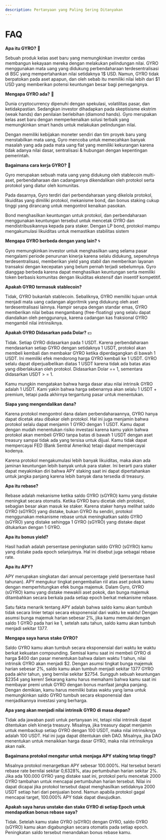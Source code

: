 ```yaml
---
description: Pertanyaan yang Paling Sering Ditanyakan
---
```


# FAQ

**Apa itu GYRO?** 🧬

Sebuah produk kelas aset baru yang memungkinkan investor cerdas membangun kekayaan mereka dengan melakukan pelindungan nilai. GYRO menggunakan mata uang yang didukung perbendaharaan terdesentralisasi di BSC yang mempertahankan nilai setidaknya 1$ USD. Namun, GYRO tidak berpatokan pada aset apapun, dan oleh sebab itu memiliki nilai lebih dari $1 USD yang memberikan potensi keuntungan besar bagi pemegangnya.

**Mengapa GYRO ada?** 🔬

Dunia cryptocurrency dipenuhi dengan spekulasi, volatilitas pasar, dan ketidakpastian. Sedangkan investor dihadapkan pada skeptisisme ekstrim (weak hands) dan penilaian berlebihan (diamond hands). Gyro merupakan kelas aset baru dengan memperkenalkan solusi terbaik yang memungkinkan smart hands untuk melakukan pelindungan nilai.&#x20;

Dengan memiliki kebijakan moneter sendiri dan tim proyek baru yang menstabilkan mata uang, Gyro mencoba untuk memecahkan banyak masalah yang ada pada mata uang fiat yang memiliki kekurangan karena tidak adanya nilai dasar, sentralisasi & hubungan dengan kepentingan pemerintah.

**Bagaimana cara kerja GYRO?** 🔮

Gyro merupakan sebuah mata uang yang didukung oleh stablecoin multi-aset, perbendaharaan dan cadangannya dikendalikan oleh protokol serta protokol yang diatur oleh komunitas.&#x20;

Pada dasarnya, Gyro terdiri dari perbendaharaan yang dikelola protokol, likuiditas yang dimiliki protokol, mekanisme bond, dan bonus staking cukup tinggi yang dirancang untuk mengontrol kenaikan pasokan.&#x20;

Bond menghasilkan keuntungan untuk protokol, dan perbendaharaan menggunakan keuntungan tersebut untuk mencetak GYRO dan mendistribusikannya kepada para staker. Dengan LP bond, protokol mampu mengakumulasi likuiditas untuk memastikan stabilitas sistem

**Mengapa GYRO berbeda dengan yang lain?** 🌀

Gyro memungkinkan investor untuk menghasilkan uang selama pasar mengalami periode penurunan kinerja karena selalu didukung, sepenuhnya terdesentralisasi, memberikan yield yang stabil dan memberikan layanan transaksi dengan kecepatan yang belum pernah terjadi sebelumnya. Gyro dianggap berbeda karena dapat menghasilkan keuntungan serta memiliki token berbasis komunitas dengan likuiditas ekstensif dan insentif kompetitif.

**Apakah GYRO termasuk stablecoin?**

Tidak, GYRO bukanlah stablecoin. Sebaliknya, GYRO memiliki tujuan untuk menjadi mata uang cadangan algoritmik yang didukung oleh aset terdesentralisasi lainnya. Hampir serupa dengan standar emas, GYRO memberikan nilai bebas mengambang (free-floating) yang selalu dapat diandalkan oleh penggunanya, karena cadangan kas fraksional GYRO mengambil nilai intrinsiknya.

**Apakah GYRO Didasarkan pada Dolar?** 💵

Tidak. Setiap GYRO didasarkan pada 1 USDT. Karena perbendaharaan mendasarkan setiap GYRO dengan setidaknya 1 USDT, protokol akan membeli kembali dan membakar GYRO ketika diperdagangkan di bawah 1 USDT. Ini memiliki efek mendorong harga GYRO kembali ke 1 USDT. GYRO selalu dapat diperjualbelikan diatas 1 USDT karena tidak ada batas atas yang diberlakukan oleh protokol. Didasarkan Dolar == 1, sementara didasarkan USDT > = 1.

Kamu mungkin mengatakan bahwa harga dasar atau nilai intrinsik GYRO adalah 1 USDT. Kami yakin bahwa harga sebenarnya akan selalu 1 USDT + premium, tetapi pada akhirnya tergantung pasar untuk menentukan.

**Siapa yang mengendalikan dana?**

Karena protokol mengontrol dana dalam perbendaharaannya, GYRO hanya dapat dicetak atau dibakar oleh protokol. Hal ini juga menjamin bahwa protokol selalu dapat menjamin 1 GYRO dengan 1 USDT. Kamu dapat dengan mudah menentukan risiko investasi karena kamu yakin bahwa protokol akan membeli GYRO tanpa batas di bawah 1 USDT dengan aset treasury sampai tidak ada yang tersisa untuk dijual. Kamu tidak dapat mempercayai FED (Bank Sentral Amerika) tetapi dapat mempercayai kodenya.

Karena protokol mengakumulasi lebih banyak likuiditas, maka akan ada jaminan keuntungan lebih banyak untuk para staker. Ini berarti para staker dapat meyakinkan diri bahwa APY staking saat ini dapat dipertahankan untuk jangka panjang karena lebih banyak dana tersedia di treasury.

**Apa itu rebase?**

Rebase adalah mekanisme ketika saldo GYRO (sGYRO) kamu yang distake meningkat secara otomatis. Ketika GYRO baru dicetak oleh protokol, sebagian besar akan masuk ke staker. Karena staker hanya melihat saldo GYRO (sGYRO) yang distake, bukan GYRO itu sendiri, protokol menggunakan mekanisme rebase untuk meningkatkan saldo GYRO (sGYRO) yang distake sehingga 1 GYRO (sGYRO) yang distake dapat ditukarkan dengan 1 GYRO.

**Apa itu bonus yield?**

Hasil hadiah adalah persentase peningkatan saldo GYRO (sGYRO) kamu yang distake pada epoch selanjutnya. Hal ini disebut juga sebagai rebase rate.

**Apa itu APY?**

APY merupakan singkatan dari annual percentage yield (persentase hasil tahunan). APY mengukur tingkat pengembalian riil atas aset pokok kamu dengan memperhitungkan efek bunga majemuk. Dalam Gyro, GYRO (sGYRO) kamu yang distake mewakili aset pokok, dan bunga majemuk ditambahkan secara berkala pada setiap epoch berkat mekanisme rebase.

Satu fakta menarik tentang APY adalah bahwa saldo kamu akan tumbuh tidak secara linier tetapi secara eksponensial dari waktu ke waktu! Dengan asumsi bunga majemuk harian sebesar 2%, jika kamu memulai dengan saldo 1 GYRO pada hari ke 1, setelah satu tahun, saldo kamu akan tumbuh menjadi sekitar 1377.

**Mengapa saya harus stake GYRO?**

Saldo GYRO kamu akan tumbuh secara eksponensial dari waktu ke waktu berkat kekuatan compounding. Semisal kamu saat ini membeli GYRO di harga $400 dan pasar menentukan bahwa dalam waktu 1 tahun, nilai intrinsik GYRO akan menjadi $2. Dengan asumsi tingkat bunga majemuk harian sebesar 2%, saldo kamu akan tumbuh menjadi sekitar 1377 GYRO pada akhir tahun, yang bernilai sekitar $2754. Sungguh sebuah keuntungan $2354 yang keren! Sekarang kamu harus memahami bahwa kamu saat ini membayar premi untuk GYRO dengan bonus manfaat jangka panjang. Dengan demikian, kamu harus memiliki batas waktu yang lama untuk memungkinkan saldo GYRO tumbuh secara eksponensial dan menjadikannya investasi yang berharga.

**Apa yang akan menjadi nilai intrinsik GYRO di masa depan?**

Tidak ada jawaban pasti untuk pertanyaan ini, tetapi nilai intrinsik dapat ditentukan oleh kinerja treasury. Misalnya, jika treasury dapat menjamin untuk membackup setiap GYRO dengan 100 USDT, maka nilai intrinsiknya adalah 100 USDT. Hal ini juga dapat ditentukan oleh DAO. Misalnya, jika DAO menentukan untuk menaikkan harga dasar GYRO, maka nilai intrinsiknya akan naik.

**Bagaimana protokol mengatur untuk menjaga APY staking tetap tinggi?**

Misalnya protokol menargetkan APY sebesar 100.000%. Hal tersebut berarti rebase rate bernilai sekitar 0,6328%, atau pertumbuhan harian sekitar 2%. Jika ada 100.000 GYRO yang distake saat ini, protokol perlu mencetak 2000 GYRO tambahan untuk mencapai pertumbuhan harian tersebut. Nilai ini dapat dicapai jika protokol tersebut dapat menghasilkan setidaknya 2000 USDT setiap hari dari penjualan bond. Namun apabila protokol gagal mencapai target, 100.000% APY tidak dapat diwujudkan.

**Apakah saya harus unstake dan stake GYRO di setiap Epoch untuk mendapatkan bonus rebase saya?**

Tidak. Setelah kamu stake GYRO (sGYRO) dengan GYRO, saldo GYRO (sGYRO) kamu akan digabungkan secara otomatis pada setiap epoch. Peningkatan saldo tersebut menandakan bonus rebase kamu.
